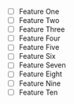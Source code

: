  - [ ] Feature One
 - [ ] Feature Two
 - [ ] Feature Three
 - [ ] Feature Four
 - [ ] Feature Five
 - [ ] Feature Six
 - [ ] Feature Seven
 - [ ] Feature Eight
 - [ ] Feature Nine
 - [ ] Feature Ten
